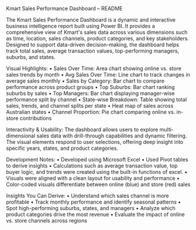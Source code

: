 Kmart Sales Performance Dashboard – README

The Kmart Sales Performance Dashboard is a dynamic and interactive business intelligence report built using Power BI. It provides a comprehensive view of Kmart's sales data across various dimensions such as time, location, sales channels, product categories, and key stakeholders. Designed to support data-driven decision-making, the dashboard helps track total sales, average transaction values, top-performing managers, suburbs, and states.

Visual Highlights:
•	Sales Over Time: Area chart showing online vs. store sales trends by month
•	Avg Sales Over Time: Line chart to track changes in average sales monthly
•	Sales by Category: Bar chart to compare performance across product groups
•	Top Suburbs: Bar chart ranking suburbs by sales
•	Top Managers: Bar chart displaying manager-wise performance split by channel
•	State-wise Breakdown: Table showing total sales, trends, and channel splits per state
•	Heat map of sales across Australian states
•	Channel Proportion: Pie chart comparing online vs. in-store contributions

Interactivity & Usability:
The dashboard allows users to explore multi-dimensional sales data with drill-through capabilities and dynamic filtering. The visual elements respond to user selections, offering deep insight into specific years, states, and product categories.

Development Notes:
•	Developed using Microsoft Excel
•	Used Pivot tables to derive insights
•	Calculations such as average transaction value, top buyer logic, and trends were created using the built-in functions of excel.
•	Visuals were aligned with a clean layout for usability and performance
•	Color-coded visuals differentiate between online (blue) and store (red) sales

Insights You Can Derive:
•	Understand which sales channel is more profitable
•	Track monthly performance and identify seasonal patterns
•	Spot high-performing suburbs, states, and managers
•	Analyze which product categories drive the most revenue
•	Evaluate the impact of online vs. store channels across regions
